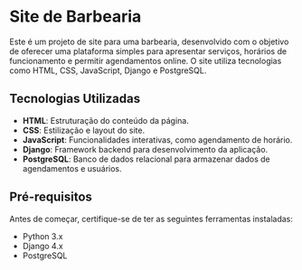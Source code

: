 # Site de Barbearia

Este é um projeto de site para uma barbearia, desenvolvido com o objetivo de oferecer uma plataforma simples para apresentar serviços, horários de funcionamento e permitir agendamentos online. O site utiliza tecnologias como HTML, CSS, JavaScript, Django e PostgreSQL.

## Tecnologias Utilizadas

- **HTML**: Estruturação do conteúdo da página.
- **CSS**: Estilização e layout do site.
- **JavaScript**: Funcionalidades interativas, como agendamento de horário.
- **Django**: Framework backend para desenvolvimento da aplicação.
- **PostgreSQL**: Banco de dados relacional para armazenar dados de agendamentos e usuários.

## Pré-requisitos

Antes de começar, certifique-se de ter as seguintes ferramentas instaladas:

- Python 3.x
- Django 4.x
- PostgreSQL

